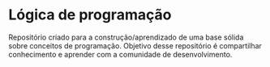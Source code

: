 # Lógica de programação 
 
Repositório criado para a construção/aprendizado de uma base sólida sobre conceitos de programação. Objetivo desse repositório é compartilhar conhecimento e aprender com a comunidade de desenvolvimento. 


